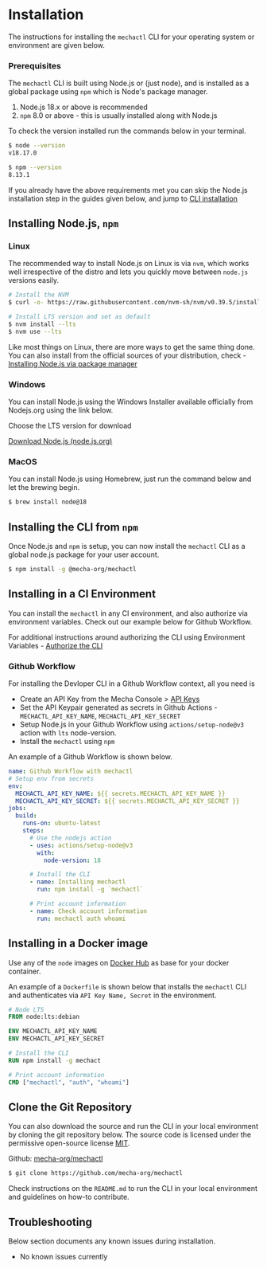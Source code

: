 # Installation

The instructions for installing the `mechactl` CLI for your operating system or environment are given below.

### Prerequisites

The `mechactl` CLI is built using Node.js or (just node), and is installed as a global package using `npm` which is Node's package manager.

1. Node.js 18.x or above is recommended
2. `npm` 8.0 or above - this is usually installed along with Node.js

To check the version installed run the commands below in your terminal.

```sh
$ node --version
v18.17.0

$ npm --version
8.13.1
```

If you already have the above requirements met you can skip the Node.js installation step in the guides given below, and jump to [CLI installation](#installing-the-cli-from-npm)

## Installing Node.js, `npm`

### Linux

The recommended way to install Node.js on Linux is via `nvm`, which works well irrespective of the distro and lets you quickly move between `node.js` versions easily. 

```sh
# Install the NVM
$ curl -o- https://raw.githubusercontent.com/nvm-sh/nvm/v0.39.5/install.sh | bash

# Install LTS version and set as default
$ nvm install --lts
$ nvm use --lts
```

Like most things on Linux, there are more ways to get the same thing done. You can also install from the official sources of your distribution, check - [Installing Node.js via package manager](https://nodejs.org/en/download/package-manager)

### Windows

You can install Node.js using the Windows Installer available officially from Nodejs.org using the link below.

Choose the LTS version for download

[Download Node.js (node.js.org)](https://nodejs.org/en#home-downloadhead)

### MacOS

You can install Node.js using Homebrew, just run the command below and let the brewing begin.

```sh
$ brew install node@18
```

## Installing the CLI from `npm`

Once Node.js and `npm` is setup, you can now install the `mechactl` CLI as a global node.js package for your user account. 

```sh
$ npm install -g @mecha-org/mechactl
```

## Installing in a CI Environment

You can install the `mechactl` in any CI environment, and also authorize via environment variables. Check out our example below for Github Workflow.

For additional instructions around authorizing the CLI using Environment Variables - [Authorize the CLI](/developer-cli/authorization/)

### Github Workflow

For installing the Devloper CLI in a Github Workflow context, all you need is 
  - Create an API Key from the Mecha Console > [API Keys](https://app.mecha.build/account/api-keys)
  - Set the API Keypair generated as secrets in Github Actions - `MECHACTL_API_KEY_NAME`, `MECHACTL_API_KEY_SECRET` 
  - Setup Node.js in your Github Workflow using `actions/setup-node@v3` action with `lts` node-version.
  - Install the `mechactl` using `npm`

An example of a Github Workflow is shown below.

```yml
name: Github Workflow with mechactl
# Setup env from secrets
env:
  MECHACTL_API_KEY_NAME: ${{ secrets.MECHACTL_API_KEY_NAME }}
  MECHACTL_API_KEY_SECRET: ${{ secrets.MECHACTL_API_KEY_SECRET }}
jobs:
  build:
    runs-on: ubuntu-latest
    steps:
      # Use the nodejs action
      - uses: actions/setup-node@v3
        with:
          node-version: 18

      # Install the CLI
      - name: Installing mechactl
        run: npm install -g `mechactl`

      # Print account information
      - name: Check account information
        run: mechactl auth whoami
```


## Installing in a Docker image

Use any of the `node` images on [Docker Hub](https://hub.docker.com/node) as base for your docker container.

An example of a `Dockerfile` is shown below that installs the `mechactl` CLI and authenticates via `API Key Name, Secret` in the environment.

```Dockerfile
# Node LTS
FROM node:lts:debian

ENV MECHACTL_API_KEY_NAME
ENV MECHACTL_API_KEY_SECRET

# Install the CLI
RUN npm install -g mechact

# Print account information
CMD ["mechactl", "auth", "whoami"]
```

## Clone the Git Repository

You can also download the source and run the CLI in your local environment by cloning the git repository below. The source code is licensed under the permissive open-source license [MIT](https://opensource.org/license/mit/).

Github: [mecha-org/mechactl](https://github.com/mecha-org/mechactl)

```sh
$ git clone https://github.com/mecha-org/mechactl
```

Check instructions on the `README.md` to run the CLI in your local environment and guidelines on how-to contribute.


## Troubleshooting

Below section documents any known issues during installation.


- No known issues currently